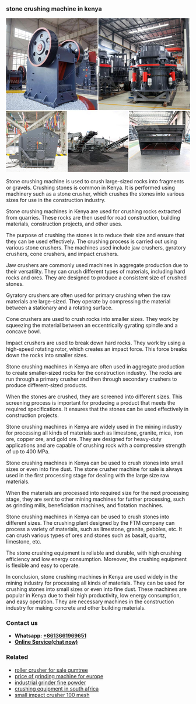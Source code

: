 <h3>stone crushing machine in kenya</h3><img src='1706754269.jpg' alt=''><p>Stone crushing machine is used to crush large-sized rocks into fragments or gravels. Crushing stones is common in Kenya. It is performed using machinery such as a stone crusher, which crushes the stones into various sizes for use in the construction industry.</p><p>Stone crushing machines in Kenya are used for crushing rocks extracted from quarries. These rocks are then used for road construction, building materials, construction projects, and other uses.</p><p>The purpose of crushing the stones is to reduce their size and ensure that they can be used effectively. The crushing process is carried out using various stone crushers. The machines used include jaw crushers, gyratory crushers, cone crushers, and impact crushers.</p><p>Jaw crushers are commonly used machines in aggregate production due to their versatility. They can crush different types of materials, including hard rocks and ores. They are designed to produce a consistent size of crushed stones.</p><p>Gyratory crushers are often used for primary crushing when the raw materials are large-sized. They operate by compressing the material between a stationary and a rotating surface.</p><p>Cone crushers are used to crush rocks into smaller sizes. They work by squeezing the material between an eccentrically gyrating spindle and a concave bowl.</p><p>Impact crushers are used to break down hard rocks. They work by using a high-speed rotating rotor, which creates an impact force. This force breaks down the rocks into smaller sizes.</p><p>Stone crushing machines in Kenya are often used in aggregate production to create smaller-sized rocks for the construction industry. The rocks are run through a primary crusher and then through secondary crushers to produce different-sized products.</p><p>When the stones are crushed, they are screened into different sizes. This screening process is important for producing a product that meets the required specifications. It ensures that the stones can be used effectively in construction projects.</p><p>Stone crushing machines in Kenya are widely used in the mining industry for processing all kinds of materials such as limestone, granite, mica, iron ore, copper ore, and gold ore. They are designed for heavy-duty applications and are capable of crushing rock with a compressive strength of up to 400 MPa.</p><p>Stone crushing machines in Kenya can be used to crush stones into small sizes or even into fine dust. The stone crusher machine for sale is always used in the first processing stage for dealing with the large size raw materials.</p><p>When the materials are processed into required size for the next processing stage, they are sent to other mining machines for further processing, such as grinding mills, beneficiation machines, and flotation machines.</p><p>Stone crushing machines in Kenya can be used to crush stones into different sizes. The crushing plant designed by the FTM company can process a variety of materials, such as limestone, granite, pebbles, etc. It can crush various types of ores and stones such as basalt, quartz, limestone, etc.</p><p>The stone crushing equipment is reliable and durable, with high crushing efficiency and low energy consumption. Moreover, the crushing equipment is flexible and easy to operate.</p><p>In conclusion, stone crushing machines in Kenya are used widely in the mining industry for processing all kinds of materials. They can be used for crushing stones into small sizes or even into fine dust. These machines are popular in Kenya due to their high productivity, low energy consumption, and easy operation. They are necessary machines in the construction industry for making concrete and other building materials.</p><h3>Contact us</h3><ul><li><strong>Whatsapp:&nbsp;<a href="https://wa.me/8613661969651">+8613661969651</a></strong></li><li><a href="https://swt.shibang-china.com/?git&amp;zhl&amp;stone crushing machine in kenya"><strong>Online Service(chat now)</strong></a></li></ul><h3>Related</h3><ul><li><a href='roller crusher for sale gumtree.md'>roller crusher for sale gumtree</a></li><li><a href='price of grinding machine for europe.md'>price of grinding machine for europe</a></li><li><a href='industrial grinder fine powder.md'>industrial grinder fine powder</a></li><li><a href='crushing equipment in south africa.md'>crushing equipment in south africa</a></li><li><a href='small impact crusher 100 mesh.md'>small impact crusher 100 mesh</a></li></ul>